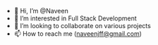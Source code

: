 - 👋 Hi, I’m @Naveen
- 👀 I’m interested in Full Stack Development
- 💞️ I’m looking to collaborate on various projects
- 📫 How to reach me (naveenjff@gmail.com)

<!---
NaveenLoki/NaveenLoki is a ✨ special ✨ repository because its `README.md` (this file) appears on your GitHub profile.
You can click the Preview link to take a look at your changes.
--->
